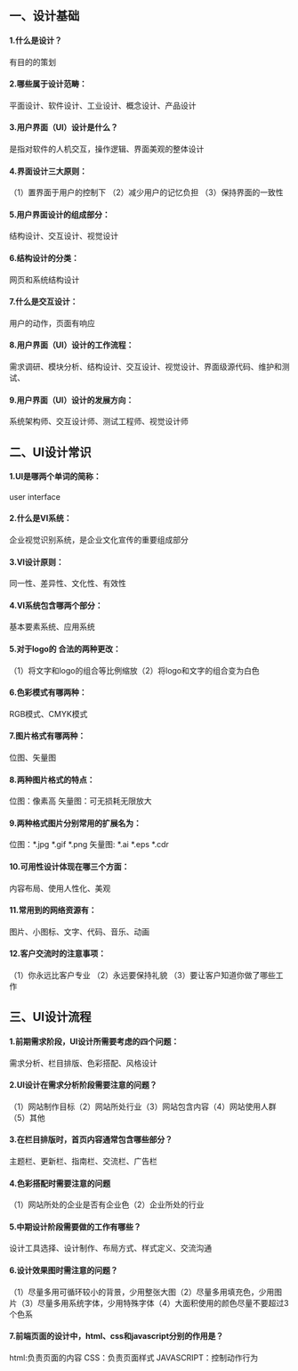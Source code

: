 ## 一、设计基础
#### 1.什么是设计？
有目的的策划
#### 2.哪些属于设计范畴：
平面设计、软件设计、工业设计、概念设计、产品设计 
#### 3.用户界面（UI）设计是什么？
是指对软件的人机交互，操作逻辑、界面美观的整体设计
#### 4.界面设计三大原则：
（1）置界面于用户的控制下 （2）减少用户的记忆负担
（3）保持界面的一致性
#### 5.用户界面设计的组成部分：
结构设计、交互设计、视觉设计
#### 6.结构设计的分类：
网页和系统结构设计
#### 7.什么是交互设计：
用户的动作，页面有响应
#### 8.用户界面（UI）设计的工作流程：
需求调研、模块分析、结构设计、交互设计、视觉设计、界面级源代码、维护和测试、
#### 9.用户界面（UI）设计的发展方向：
系统架构师、交互设计师、测试工程师、视觉设计师

## 二、UI设计常识

#### 1.UI是哪两个单词的简称：
user interface
#### 2.什么是VI系统：
企业视觉识别系统，是企业文化宣传的重要组成部分
#### 3.VI设计原则：
同一性、差异性、文化性、有效性
#### 4.VI系统包含哪两个部分：
基本要素系统、应用系统
#### 5.对于logo的 合法的两种更改：
（1）将文字和logo的组合等比例缩放（2）将logo和文字的组合变为白色
#### 6.色彩模式有哪两种：
RGB模式、CMYK模式
#### 7.图片格式有哪两种：
位图、矢量图
#### 8.两种图片格式的特点：
位图：像素高        矢量图：可无损耗无限放大
#### 9.两种格式图片分别常用的扩展名为：
位图：*.jpg  *.gif  *.png
矢量图: *.ai  *.eps  *.cdr
#### 10.可用性设计体现在哪三个方面：
内容布局、使用人性化、美观
#### 11.常用到的网络资源有：
图片、小图标、文字、代码、音乐、动画
#### 12.客户交流时的注意事项：
（1）你永远比客户专业
（2）永远要保持礼貌
（3）要让客户知道你做了哪些工作

## 三、UI设计流程
#### 1.前期需求阶段，UI设计所需要考虑的四个问题：
需求分析、栏目排版、色彩搭配、风格设计
#### 2.UI设计在需求分析阶段需要注意的问题？
（1）网站制作目标（2）网站所处行业（3）网站包含内容（4）网站使用人群（5）其他
#### 3.在栏目排版时，首页内容通常包含哪些部分？
主题栏、更新栏、指南栏、交流栏、广告栏
#### 4.色彩搭配时需要注意的问题
（1）网站所处的企业是否有企业色（2）企业所处的行业
#### 5.中期设计阶段需要做的工作有哪些？
设计工具选择、设计制作、布局方式、样式定义、交流沟通
#### 6.设计效果图时需注意的问题？
（1）尽量多用可循环较小的背景，少用整张大图（2）尽量多用填充色，少用图片（3）尽量多用系统字体，少用特殊字体（4）大面积使用的颜色尽量不要超过3个色系
#### 7.前端页面的设计中，html、css和javascript分别的作用是？
html:负责页面的内容
CSS：负责页面样式
JAVASCRIPT：控制动作行为
